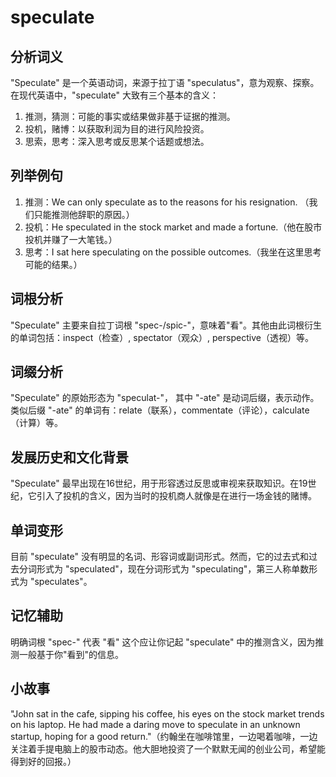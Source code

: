 # speculate

## 分析词义

  

"Speculate" 是一个英语动词，来源于拉丁语 "speculatus"，意为观察、探察。在现代英语中，"speculate" 大致有三个基本的含义：

  

1.  推测，猜测：可能的事实或结果做非基于证据的推测。
2.  投机，赌博：以获取利润为目的进行风险投资。
3.  思索，思考：深入思考或反思某个话题或想法。

  

## 列举例句

  

1.  推测：We can only speculate as to the reasons for his resignation. （我们只能推测他辞职的原因。）
2.  投机：He speculated in the stock market and made a fortune.（他在股市投机并赚了一大笔钱。）
3.  思考：I sat here speculating on the possible outcomes.（我坐在这里思考可能的结果。）

  

## 词根分析

  

"Speculate" 主要来自拉丁词根 "spec-/spic-"，意味着"看"。其他由此词根衍生的单词包括：inspect（检查）, spectator（观众）, perspective（透视）等。

  

## 词缀分析

  

"Speculate" 的原始形态为 "speculat-"， 其中 "-ate" 是动词后缀，表示动作。  
类似后缀 "-ate" 的单词有：relate（联系），commentate（评论），calculate（计算）等。

  

## 发展历史和文化背景

  

"Speculate" 最早出现在16世纪，用于形容透过反思或审视来获取知识。在19世纪，它引入了投机的含义，因为当时的投机商人就像是在进行一场金钱的赌博。

  

## 单词变形

  

目前 "speculate" 没有明显的名词、形容词或副词形式。然而，它的过去式和过去分词形式为 "speculated"，现在分词形式为 "speculating"，第三人称单数形式为 "speculates"。

  

## 记忆辅助

  

明确词根 "spec-" 代表 "看" 这个应让你记起 "speculate" 中的推测含义，因为推测一般基于你"看到"的信息。

  

## 小故事

  

"John sat in the cafe, sipping his coffee, his eyes on the stock market trends on his laptop. He had made a daring move to speculate in an unknown startup, hoping for a good return."（约翰坐在咖啡馆里，一边喝着咖啡，一边关注着手提电脑上的股市动态。他大胆地投资了一个默默无闻的创业公司，希望能得到好的回报。）
